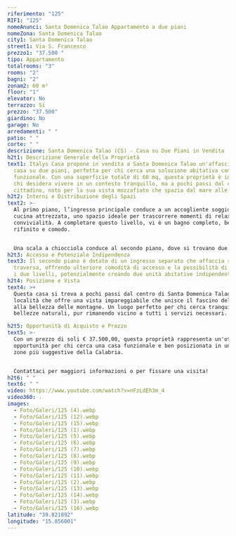 ```yaml
---
riferimento: "125"
RIF1: "125"
nomeAnunci: Santa Domenica Talao Appartamento a due piani
nomeZona: Santa Domenica Talao
city1: Santa Domenica Talao
street1: Via S. Francesco
prezzo1: "37.500 "
tipo: Appartamento
totalrooms: "3"
rooms: "2"
bagni: "2"
zonam2: 60 m²
floor: "1"
elevator: No
terrazzo: Si
prezzo: "37.500"
giardino: No
garage: No
arredamenti: " "
patio: " "
corte: " "
descrizione: Santa Domenica Talao (CS) - Casa su Due Piani in Vendita
h2t1: Descrizione Generale della Proprietà
text1: Italys Casa propone in vendita a Santa Domenica Talao un'affascinante
  casa su due piani, perfetta per chi cerca una soluzione abitativa compatta e
  funzionale. Con una superficie totale di 60 mq, questa proprietà è ideale per
  chi desidera vivere in un contesto tranquillo, ma a pochi passi dal centro
  cittadino, noto per la sua vista mozzafiato che spazia dal mare alle montagne.
h2t2: Interni e Distribuzione degli Spazi
text2: >-
  Al primo piano, l’ingresso principale conduce a un accogliente soggiorno con
  cucina attrezzata, uno spazio ideale per trascorrere momenti di relax o
  convivialità. A completare questo livello, vi è un bagno completo, ben
  rifinito e comodo.


  Una scala a chiocciola conduce al secondo piano, dove si trovano due camere da letto, perfette per ospitare la famiglia o amici. Il secondo piano dispone anche di un secondo bagno, che garantisce la massima praticità e comfort.
h2t3: Accesso e Potenziale Indipendenza
text3: Il secondo piano è dotato di un ingresso separato che affaccia su una
  traversa, offrendo ulteriore comodità di accesso e la possibilità di separare
  i due livelli, potenzialmente creando due unità abitative indipendenti.
h2t4: Posizione e Vista
text4: >+
  Questa casa si trova a pochi passi dal centro di Santa Domenica Talao, una
  località che offre una vista impareggiabile che unisce il fascino del mare
  alla bellezza delle montagne. Un luogo perfetto per chi cerca tranquillità e
  bellezze naturali, pur rimanendo vicino a tutti i servizi necessari.

h2t5: Opportunità di Acquisto e Prezzo
text5: >-
  Con un prezzo di soli € 37.500,00, questa proprietà rappresenta un'ottima
  opportunità per chi cerca una casa funzionale e ben posizionata in una delle
  zone più suggestive della Calabria.


  Contattaci per maggiori informazioni o per fissare una visita!
h2t6: " "
text6: " "
video: https://www.youtube.com/watch?v=nFzLdEh3m_4
video360: .
images:
  - Foto/Galeri/125 (4).webp
  - Foto/Galeri/125 (12).webp
  - Foto/Galeri/125 (15).webp
  - Foto/Galeri/125 (1).webp
  - Foto/Galeri/125 (5).webp
  - Foto/Galeri/125 (6).webp
  - Foto/Galeri/125 (7).webp
  - Foto/Galeri/125 (8).webp
  - Foto/Galeri/125 (9).webp
  - Foto/Galeri/125 (10).webp
  - Foto/Galeri/125 (11).webp
  - Foto/Galeri/125 (2).webp
  - Foto/Galeri/125 (13).webp
  - Foto/Galeri/125 (14).webp
  - Foto/Galeri/125 (3).webp
  - Foto/Galeri/125 (16).webp
latitude: "39.821892"
longitude: "15.856001"
---
```

